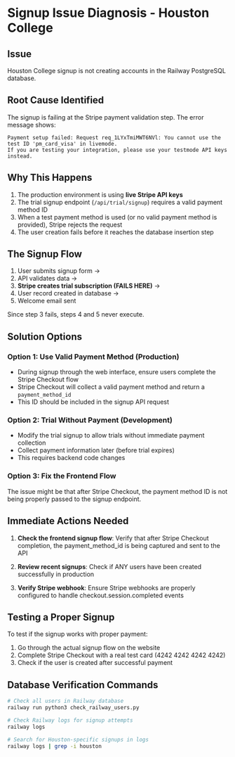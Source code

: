 # Signup Issue Diagnosis - Houston College

## Issue
Houston College signup is not creating accounts in the Railway PostgreSQL database.

## Root Cause Identified
The signup is failing at the Stripe payment validation step. The error message shows:
```
Payment setup failed: Request req_1LYxTmiMWT6NVl: You cannot use the test ID 'pm_card_visa' in livemode. 
If you are testing your integration, please use your testmode API keys instead.
```

## Why This Happens
1. The production environment is using **live Stripe API keys**
2. The trial signup endpoint (`/api/trial/signup`) requires a valid payment method ID
3. When a test payment method is used (or no valid payment method is provided), Stripe rejects the request
4. The user creation fails before it reaches the database insertion step

## The Signup Flow
1. User submits signup form → 
2. API validates data → 
3. **Stripe creates trial subscription (FAILS HERE)** → 
4. User record created in database → 
5. Welcome email sent

Since step 3 fails, steps 4 and 5 never execute.

## Solution Options

### Option 1: Use Valid Payment Method (Production)
- During signup through the web interface, ensure users complete the Stripe Checkout flow
- Stripe Checkout will collect a valid payment method and return a `payment_method_id`
- This ID should be included in the signup API request

### Option 2: Trial Without Payment (Development)
- Modify the trial signup to allow trials without immediate payment collection
- Collect payment information later (before trial expires)
- This requires backend code changes

### Option 3: Fix the Frontend Flow
The issue might be that after Stripe Checkout, the payment method ID is not being properly passed to the signup endpoint.

## Immediate Actions Needed

1. **Check the frontend signup flow**: Verify that after Stripe Checkout completion, the payment_method_id is being captured and sent to the API

2. **Review recent signups**: Check if ANY users have been created successfully in production

3. **Verify Stripe webhook**: Ensure Stripe webhooks are properly configured to handle checkout.session.completed events

## Testing a Proper Signup
To test if the signup works with proper payment:
1. Go through the actual signup flow on the website
2. Complete Stripe Checkout with a real test card (4242 4242 4242 4242)
3. Check if the user is created after successful payment

## Database Verification Commands
```bash
# Check all users in Railway database
railway run python3 check_railway_users.py

# Check Railway logs for signup attempts
railway logs

# Search for Houston-specific signups in logs
railway logs | grep -i houston
```
